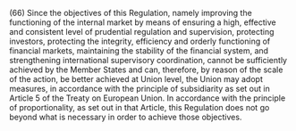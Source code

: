 (66) Since the objectives of this Regulation, namely improving the functioning of the internal market by means of ensuring a high, effective and consistent level of prudential regulation and supervision, protecting investors, protecting the integrity, efficiency and orderly functioning of financial markets, maintaining the stability of the financial system, and strengthening international supervisory coordination, cannot be sufficiently achieved by the Member States and can, therefore, by reason of the scale of the action, be better achieved at Union level, the Union may adopt measures, in accordance with the principle of subsidiarity as set out in Article 5 of the Treaty on European Union. In accordance with the principle of proportionality, as set out in that Article, this Regulation does not go beyond what is necessary in order to achieve those objectives.